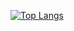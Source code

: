 [![Top Langs](https://github-readme-stats.vercel.app/api/top-langs/?username=shwogur)](https://github.com/shwogur/github-readme-stats)
